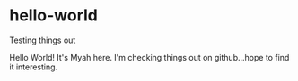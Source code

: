 # hello-world
Testing things out

Hello World! 
It's Myah here.
I'm checking things out on github...hope to find it interesting.
